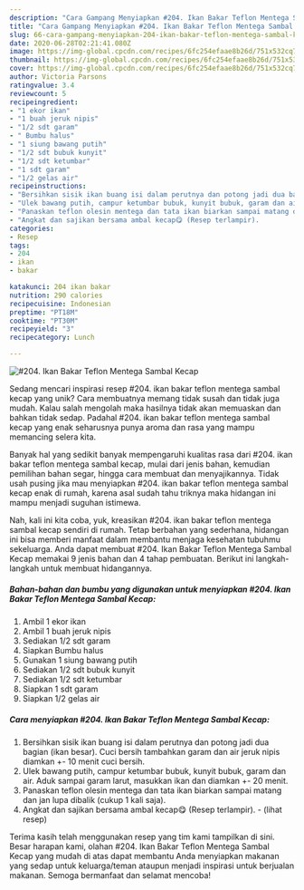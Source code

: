 ```yaml
---
description: "Cara Gampang Menyiapkan #204. Ikan Bakar Teflon Mentega Sambal Kecap, Bikin Ngiler"
title: "Cara Gampang Menyiapkan #204. Ikan Bakar Teflon Mentega Sambal Kecap, Bikin Ngiler"
slug: 66-cara-gampang-menyiapkan-204-ikan-bakar-teflon-mentega-sambal-kecap-bikin-ngiler
date: 2020-06-28T02:21:41.080Z
image: https://img-global.cpcdn.com/recipes/6fc254efaae8b26d/751x532cq70/204-ikan-bakar-teflon-mentega-sambal-kecap-foto-resep-utama.jpg
thumbnail: https://img-global.cpcdn.com/recipes/6fc254efaae8b26d/751x532cq70/204-ikan-bakar-teflon-mentega-sambal-kecap-foto-resep-utama.jpg
cover: https://img-global.cpcdn.com/recipes/6fc254efaae8b26d/751x532cq70/204-ikan-bakar-teflon-mentega-sambal-kecap-foto-resep-utama.jpg
author: Victoria Parsons
ratingvalue: 3.4
reviewcount: 5
recipeingredient:
- "1 ekor ikan"
- "1 buah jeruk nipis"
- "1/2 sdt garam"
- " Bumbu halus"
- "1 siung bawang putih"
- "1/2 sdt bubuk kunyit"
- "1/2 sdt ketumbar"
- "1 sdt garam"
- "1/2 gelas air"
recipeinstructions:
- "Bersihkan sisik ikan buang isi dalam perutnya dan potong jadi dua bagian (ikan besar). Cuci bersih tambahkan garam dan air jeruk nipis diamkan +- 10 menit cuci bersih."
- "Ulek bawang putih, campur ketumbar bubuk, kunyit bubuk, garam dan air. Aduk sampai garam larut, masukkan ikan dan diamkan +- 20 menit."
- "Panaskan teflon olesin mentega dan tata ikan biarkan sampai matang dan jan lupa dibalik (cukup 1 kali saja)."
- "Angkat dan sajikan bersama ambal kecap😋 (Resep terlampir).           (lihat resep)"
categories:
- Resep
tags:
- 204
- ikan
- bakar

katakunci: 204 ikan bakar 
nutrition: 290 calories
recipecuisine: Indonesian
preptime: "PT18M"
cooktime: "PT30M"
recipeyield: "3"
recipecategory: Lunch

---
```



![#204. Ikan Bakar Teflon Mentega Sambal Kecap](https://img-global.cpcdn.com/recipes/6fc254efaae8b26d/751x532cq70/204-ikan-bakar-teflon-mentega-sambal-kecap-foto-resep-utama.jpg)

Sedang mencari inspirasi resep #204. ikan bakar teflon mentega sambal kecap yang unik? Cara membuatnya memang tidak susah dan tidak juga mudah. Kalau salah mengolah maka hasilnya tidak akan memuaskan dan bahkan tidak sedap. Padahal #204. ikan bakar teflon mentega sambal kecap yang enak seharusnya punya aroma dan rasa yang mampu memancing selera kita.

Banyak hal yang sedikit banyak mempengaruhi kualitas rasa dari #204. ikan bakar teflon mentega sambal kecap, mulai dari jenis bahan, kemudian pemilihan bahan segar, hingga cara membuat dan menyajikannya. Tidak usah pusing jika mau menyiapkan #204. ikan bakar teflon mentega sambal kecap enak di rumah, karena asal sudah tahu triknya maka hidangan ini mampu menjadi suguhan istimewa.




Nah, kali ini kita coba, yuk, kreasikan #204. ikan bakar teflon mentega sambal kecap sendiri di rumah. Tetap berbahan yang sederhana, hidangan ini bisa memberi manfaat dalam membantu menjaga kesehatan tubuhmu sekeluarga. Anda dapat membuat #204. Ikan Bakar Teflon Mentega Sambal Kecap memakai 9 jenis bahan dan 4 tahap pembuatan. Berikut ini langkah-langkah untuk membuat hidangannya.

<!--inarticleads1-->

##### Bahan-bahan dan bumbu yang digunakan untuk menyiapkan #204. Ikan Bakar Teflon Mentega Sambal Kecap:

1. Ambil 1 ekor ikan
1. Ambil 1 buah jeruk nipis
1. Sediakan 1/2 sdt garam
1. Siapkan  Bumbu halus
1. Gunakan 1 siung bawang putih
1. Sediakan 1/2 sdt bubuk kunyit
1. Sediakan 1/2 sdt ketumbar
1. Siapkan 1 sdt garam
1. Siapkan 1/2 gelas air




<!--inarticleads2-->

##### Cara menyiapkan #204. Ikan Bakar Teflon Mentega Sambal Kecap:

1. Bersihkan sisik ikan buang isi dalam perutnya dan potong jadi dua bagian (ikan besar). Cuci bersih tambahkan garam dan air jeruk nipis diamkan +- 10 menit cuci bersih.
1. Ulek bawang putih, campur ketumbar bubuk, kunyit bubuk, garam dan air. Aduk sampai garam larut, masukkan ikan dan diamkan +- 20 menit.
1. Panaskan teflon olesin mentega dan tata ikan biarkan sampai matang dan jan lupa dibalik (cukup 1 kali saja).
1. Angkat dan sajikan bersama ambal kecap😋 (Resep terlampir). -           (lihat resep)




Terima kasih telah menggunakan resep yang tim kami tampilkan di sini. Besar harapan kami, olahan #204. Ikan Bakar Teflon Mentega Sambal Kecap yang mudah di atas dapat membantu Anda menyiapkan makanan yang sedap untuk keluarga/teman ataupun menjadi inspirasi untuk berjualan makanan. Semoga bermanfaat dan selamat mencoba!

